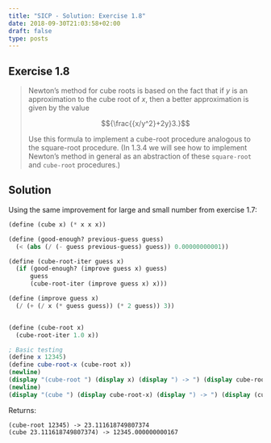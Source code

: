 ```yaml
---
title: "SICP - Solution: Exercise 1.8"
date: 2018-09-30T21:03:58+02:00
draft: false
type: posts
---
```


## Exercise 1.8

> Newton’s method for cube roots is based on the fact that if $y$ is an approximation to the cube root of $x$, then a better approximation is given by the value
>
> $${\frac{{x/y^2}+2y}3.}$$
>
> Use this formula to implement a cube-root procedure analogous to the square-root procedure. (In 1.3.4 we will see how to implement Newton’s method in general as an abstraction of these `square-root` and `cube-root` procedures.)

## Solution

Using the same improvement for large and small number from exercise 1.7:

```scheme
(define (cube x) (* x x x))

(define (good-enough? previous-guess guess)
  (< (abs (/ (- guess previous-guess) guess)) 0.00000000001))

(define (cube-root-iter guess x)
  (if (good-enough? (improve guess x) guess)
      guess
      (cube-root-iter (improve guess x) x)))

(define (improve guess x)
  (/ (+ (/ x (* guess guess)) (* 2 guess)) 3))


(define (cube-root x)
  (cube-root-iter 1.0 x))

; Basic testing
(define x 12345)
(define cube-root-x (cube-root x))
(newline)
(display "(cube-root ") (display x) (display ") -> ") (display cube-root-x)
(newline)
(display "(cube ") (display cube-root-x) (display ") -> ") (display (cube cube-root-x))
```

Returns:

```
(cube-root 12345) -> 23.111618749807374
(cube 23.111618749807374) -> 12345.000000000167
```
